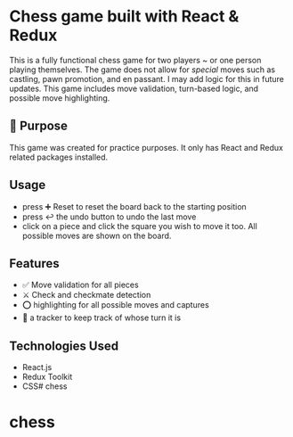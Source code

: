 # Chess game built with React & Redux 

This is a fully functional chess game for two players ~ or one person playing themselves. The game does not allow for *special* moves such as castling, pawn promotion, and en passant. I may add logic for this in future updates.
This game includes move validation, turn-based logic, and possible move highlighting.

## 🎯 Purpose
This game was created for practice purposes. It only has React and Redux related packages installed.

## Usage

- press ➕ Reset to reset the board back to the starting position
- press ↩️ the undo button to undo the last move
- click on a piece and click the square you wish to move it too. All possible moves are shown on the board.

## Features

- ✅ Move validation for all pieces
- ⚔️ Check and checkmate detection
- ⭕ highlighting for all possible moves and captures
- 🎲 a tracker to keep track of whose turn it is

## Technologies Used

- React.js
- Redux Toolkit
- CSS# chess
# chess
